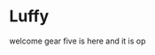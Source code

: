 # Luffy
welcome
gear five is here and it is op 
 
 
   
  
     
                     
                      
                                 
                                                
                        
                           
                  
      
   
 
